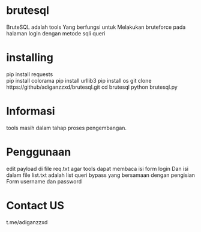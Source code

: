 # brutesql
BruteSQL adalah tools Yang berfungsi untuk Melakukan bruteforce pada halaman login dengan metode sqli queri 
# installing
pip install requests <br>
pip install colorama
pip install urllib3
pip install os
git clone https://github/adiganzzxd/brutesql.git
cd brutesql
python brutesql.py
# Informasi 
tools masih dalam tahap proses pengembangan.
# Penggunaan 
edit payload di file req.txt agar tools dapat membaca isi form login Dan isi dalam file list.txt adalah list queri bypass yang bersamaan dengan pengisian Form username dan password
# Contact US
t.me/adiganzzxd
